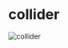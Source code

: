 # collider
![collider](https://github.com/mitguy/collider/assets/164416260/3362344e-4677-4a84-8c12-5fc78ab272a1)

